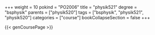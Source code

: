 +++
weight = 10
pokind = "PO2006"
title = "physik521"
degree = "bsphysik"
parents = ["physik520"]
tags = ["bsphysik", "physik521", "physik520"]
categories = ["course"]
bookCollapseSection = false
+++

{{< genCoursePage >}}
